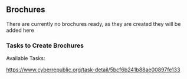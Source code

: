 
## Brochures

There are currently no brochures ready, as they are created they will be added here


### Tasks to Create Brochures

Available Tasks:

https://www.cyberrepublic.org/task-detail/5bcf6b241b88ae00897fe133
